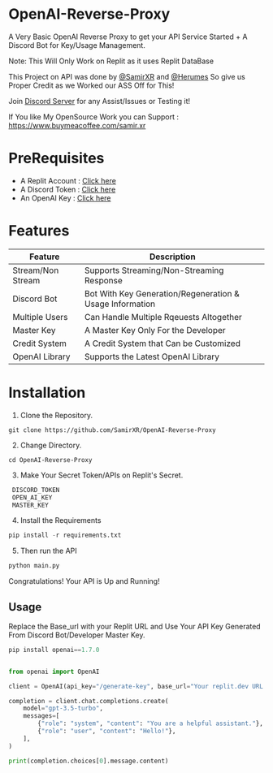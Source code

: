 # OpenAI-Reverse-Proxy
A Very Basic OpenAI Reverse Proxy to get your API Service Started + A Discord Bot for Key/Usage Management.

Note: This Will Only Work on Replit as it uses Replit DataBase

This Project on API was done by  [@SamirXR](https://www.instagram.com/samir.xr/) and [@Herumes](https://github.com/herumes) So give us Proper Credit as we Worked our ASS Off for This!

Join [Discord Server](https://discord.gg/P9gGZaXWGR) for any Assist/Issues or Testing it!

If You like My OpenSource Work you can Support : https://www.buymeacoffee.com/samir.xr


# PreRequisites

- A Replit Account : [Click here](https://replit.com/~)
- A Discord Token  : [Click here](https://discord.com/developers/applications/)
- An OpenAI Key          : [Click here](https://platform.openai.com/api-keys/)


# Features

| Feature                  | Description                             |
|--------------------------|-----------------------------------------|
| Stream/Non Stream                | Supports Streaming/Non-Streaming Response|
| Discord Bot             | Bot With Key Generation/Regeneration & Usage Information|
| Multiple Users                   | Can Handle Multiple Rqeuests Altogether |
| Master Key              | A Master Key Only For the Developer |
| Credit System          | A Credit System that Can be Customized |
| OpenAI Library        | Supports the Latest OpenAI Library |

# Installation 

1. Clone the Repository.

```pyton
git clone https://github.com/SamirXR/OpenAI-Reverse-Proxy
```

2. Change Directory.
   
```pyton
cd OpenAI-Reverse-Proxy
```

3. Make Your Secret Token/APIs on Replit's Secret.
   
```python
 DISCORD_TOKEN
 OPEN_AI_KEY
 MASTER_KEY
```

4. Install the Requirements

```python
pip install -r requirements.txt
```

5. Then run the API
```python
python main.py
```

Congratulations! Your API is Up and Running!


## Usage

Replace the Base_url with your Replit URL and Use Your API Key Generated From Discord Bot/Developer Master Key.


```python
pip install openai==1.7.0
```

```python

from openai import OpenAI

client = OpenAI(api_key="/generate-key", base_url="Your replit.dev URL Here")

completion = client.chat.completions.create(
    model="gpt-3.5-turbo",
    messages=[
        {"role": "system", "content": "You are a helpful assistant."},
        {"role": "user", "content": "Hello!"},
    ],
)

print(completion.choices[0].message.content)
```









